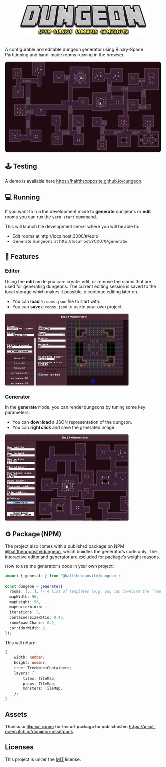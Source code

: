 # <p align="center"><img alt="dungeon" src="images/title.png" /></p>

A configurable and editable dungeon generator using Binary-Space Partitioning and hand-made rooms running in the browser.

<img src="images/dungeon.jpg" alt="Screenshot of a generated dungeon" style="border-radius: 8px;" />

## 🕹️ Testing

A demo is available here https://halftheopposite.github.io/dungeon.

## 💻 Running

If you want to run the development mode to **generate** dungeons or **edit** rooms you can run the `yarn start` command.

This will launch the development server where you will be able to:

- Edit rooms at http://localhost:3000/#/edit/
- Generate dungeons at http://localhost:3000/#/generate/

## 📕 Features

### Editor

Using the **edit** mode you can: create, edit, or remove the rooms that are used for generating dungeons. The current editing session is saved to the local storage which makes it possible to continue editing later on.

- You can **load** a `rooms.json` file to start with.
- You can **save** a `rooms.json` to use in your own project.

<img src="images/edit.jpg" alt="editor" style="border-radius: 4px;" width="400"/>

### Generator

In the **generate** mode, you can render dungeons by tuning some key parameters.

- You can **download** a JSON representation of the dungeon.
- You can **right click** and save the generated image.

<img src="images/generate.jpg" alt="generate" style="border-radius: 4px;" width="400"/>

## ⚙️ Package (NPM)

The project also comes with a published package on NPM [@halftheopposite/dungeon](https://www.npmjs.com/package/@halftheopposite/dungeon), which bundles the generator's code only. The interactive editor and generator are excluded for package's weight reasons.

How to use the generator's code in your own project:

```typescript
import { generate } from '@halftheopposite/dungeon';

const dungeon = generate({
  rooms: [...], // A list of templates (e.g. you can download the `rooms.json` from the online editor)
  mapWidth: 96,
  mapHeight: 56,
  mapGutterWidth: 1,
  iterations: 5,
  containerSizeRatio: 0.45,
  roomSpawnChance: 0.9,
  corridorWidth: 2,
});
```

This will return:

```typescript
{
    width: number;
    height: number;
    tree: TreeNode<Container>;
    layers: {
        tiles: TileMap;
        props: TileMap;
        monsters: TileMap;
    };
}
```

## Assets

Thanks to [@pixel_poem](https://twitter.com/pixel_poem) for the art package he published on https://pixel-poem.itch.io/dungeon-assetpuck.

## Licenses

This project is under the [MIT](https://github.com/halftheopposite/dungeon/blob/main/LICENSE) license.
